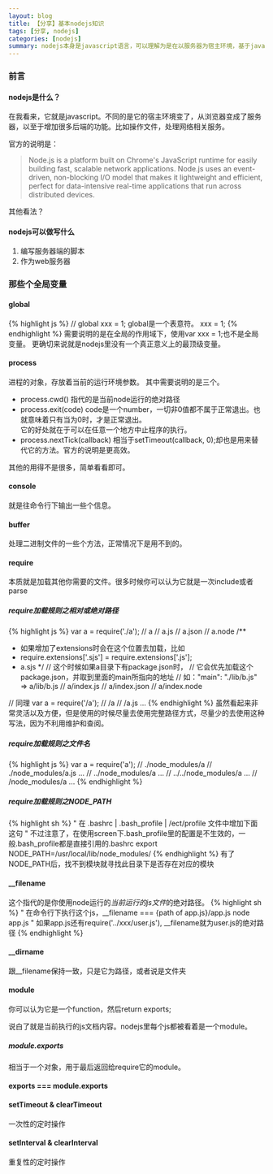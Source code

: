 ```yaml
---
layout: blog
title: 【分享】基本nodejs知识
tags: [分享, nodejs]
categories: [nodejs]
summary: nodejs本身是javascript语言，可以理解为是在以服务器为宿主环境，基于javascript进行的一次扩容
---
```

### 前言

#### nodejs是什么？

在我看来，它就是javascript。不同的是它的宿主环境变了，从浏览器变成了服务器，以至于增加很多后端的功能。比如操作文件，处理网络相关服务。

官方的说明是：

> Node.js is a platform built on Chrome&apos;s JavaScript runtime for easily building fast, scalable network applications. Node.js uses an event-driven, non-blocking I/O model that makes it lightweight and efficient, perfect for data-intensive real-time applications that run across distributed devices.

其他看法？
#### nodejs可以做写什么

1. 编写服务器端的脚本
2. 作为web服务器

### 那些个全局变量
#### global
{% highlight js %}
// global xxx = 1; global是一个表意符。
xxx = 1;
{% endhighlight %}
需要说明的是在全局的作用域下，使用var xxx = 1;也不是全局变量。
更确切来说就是nodejs里没有一个真正意义上的最顶级变量。
#### process
进程的对象，存放着当前的运行环境参数。
其中需要说明的是三个。

* process.cwd() 指代的是当前node运行的绝对路径
* process.exit(code) code是一个number，一切非0值都不属于正常退出。也就意味着只有当为0时，才是正常退出。  
  它的好处就在于可以在任意一个地方中止程序的执行。
* process.nextTick(callback) 相当于setTimeout(callback, 0);却也是用来替代它的方法。官方的说明是更高效。

其他的用得不是很多，简单看看即可。

#### console

就是往命令行下输出一些个信息。

#### buffer

处理二进制文件的一些个方法，正常情况下是用不到的。

#### require

本质就是加载其他你需要的文件。很多时候你可以认为它就是一次include或者parse

##### require加载规则之相对或绝对路径

{% highlight js %}
var a = require('./a');
// a
// a.js
// a.json
// a.node
/**
 * 如果增加了extensions时会在这个位置去加载，比如
 * require.extensions['.sjs'] = require.extensions['.js'];
 * a.sjs
 */
// 这个时候如果a目录下有package.json时，
// 它会优先加载这个package.json，并取到里面的main所指向的地址
// 如："main": "./lib/b.js" => a/lib/b.js
// a/index.js
// a/index.json
// a/index.node

// 同理
var a = require('/a');
// /a
// /a.js
...
{% endhighlight %}
虽然看起来非常灵活以及方便，但是使用的时候尽量去使用完整路径方式，尽量少的去使用这种写法，因为不利用维护和查阅。
##### require加载规则之文件名
{% highlight js %}
var a = require('a');
// ./node_modules/a
// ./node_modules/a.js
...
// ../node_modules/a
...
// ../../node_modules/a
...
// /node_modules/a
...
{% endhighlight %}

##### require加载规则之NODE_PATH

{% highlight sh %}
" 在 .bashrc | .bash_profile | /ect/profile 文件中增加下面这句
" 不过注意了，在使用screen下.bash_profile里的配置是不生效的，一般.bash_profile都是直接引用的.bashrc
export NODE_PATH=/usr/local/lib/node_modules/
{% endhighlight %}
有了NODE_PATH后，找不到模块就寻找此目录下是否存在对应的模块

#### __filename

这个指代的是你使用node运行的*当前运行的js文件*的绝对路径。
{% highlight sh %}
" 在命令行下执行这个js，__filename === {path of app.js}/app.js
node app.js
" 如果app.js还有require('../xxx/user.js'), __filename就为user.js的绝对路径
{% endhighlight %}

#### __dirname

跟__filename保持一致，只是它为路径，或者说是文件夹

#### module

你可以认为它是一个function，然后return exports;

说白了就是当前执行的js文档内容。nodejs里每个js都被看着是一个module。

##### module.exports

相当于一个对象，用于最后返回给require它的module。

#### exports === module.exports
#### setTimeout & clearTimeout

一次性的定时操作

#### setInterval & clearInterval

重复性的定时操作
